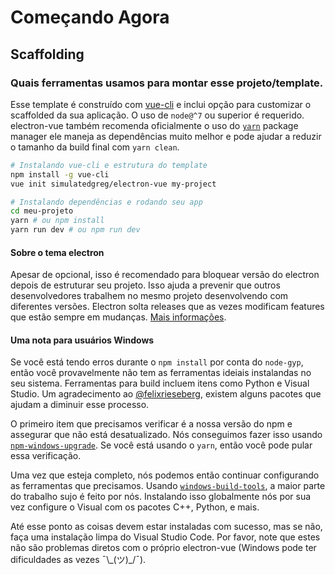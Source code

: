 # Começando Agora

## Scaffolding
### Quais ferramentas usamos para montar esse projeto/template.

Esse template é construído com [vue-cli](https://github.com/vuejs/vue-cli) e inclui opção para customizar o scaffolded da sua aplicação. O uso de `node@^7` ou superior é requerido. electron-vue também recomenda oficialmente o uso do [`yarn`](https://yarnpkg.org) package manager ele maneja as dependências muito melhor e pode ajudar a reduzir o tamanho da build final com `yarn clean`.

```bash
# Instalando vue-cli e estrutura do template
npm install -g vue-cli
vue init simulatedgreg/electron-vue my-project

# Instalando dependências e rodando seu app
cd meu-projeto
yarn # ou npm install
yarn run dev # ou npm run dev
```

#### Sobre o tema electron

Apesar de opcional, isso é recomendado para bloquear versão do electron depois de estruturar seu projeto. Isso ajuda a prevenir que outros desenvolvedores trabalhem no mesmo projeto desenvolvendo com diferentes versões. Electron solta releases que as vezes modificam features que estão sempre em mudanças. [Mais informações](http://electron.atom.io/docs/tutorial/electron-versioning/).

#### Uma nota para usuários Windows

Se você está tendo erros durante o `npm install` por conta do `node-gyp`, então você provavelmente não tem as ferramentas ideiais instalandas no seu sistema. Ferramentas para build incluem itens como Python e Visual Studio. Um agradecimento ao [@felixrieseberg](https://github.com/felixrieseberg), existem alguns pacotes que ajudam a diminuir esse processo.

O primeiro item que precisamos verificar é a nossa versão do npm e assegurar que não está desatualizado. Nós conseguimos fazer isso usando [`npm-windows-upgrade`](https://github.com/felixrieseberg/npm-windows-upgrade). Se você está usando o `yarn`, então você pode pular essa verificação.

Uma vez que esteja completo, nós podemos então continuar configurando as ferramentas que precisamos. Usando [`windows-build-tools`](https://github.com/felixrieseberg/windows-build-tools), a maior parte do trabalho sujo é feito por nós. Instalando isso globalmente nós por sua vez configure o Visual com os pacotes C++, Python, e mais.

Até esse ponto as coisas devem estar instaladas com sucesso, mas se não, faça uma instalação limpa do Visual Studio Code. Por favor, note que estes não são problemas diretos com o próprio electron-vue \(Windows
pode ter dificuldades as vezes ¯\\\_\(ツ\)\_/¯\).
